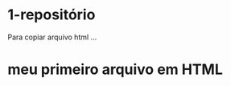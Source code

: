 # 1-repositório

Para copiar arquivo html
...
<html>
  <h1>meu primeiro arquivo em HTML</h1>
</html.
